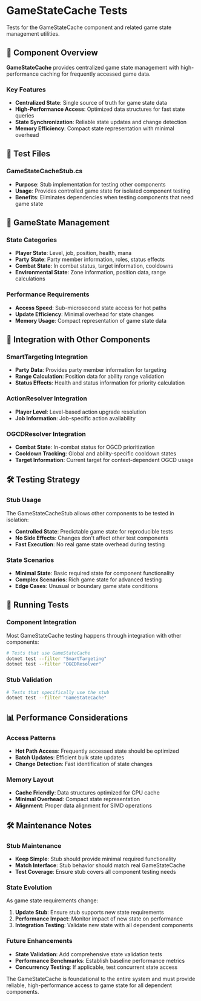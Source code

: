 # GameStateCache Tests

Tests for the GameStateCache component and related game state management utilities.

## 🎯 Component Overview

**GameStateCache** provides centralized game state management with high-performance caching for frequently accessed game data.

### Key Features
- **Centralized State**: Single source of truth for game state data
- **High-Performance Access**: Optimized data structures for fast state queries
- **State Synchronization**: Reliable state updates and change detection
- **Memory Efficiency**: Compact state representation with minimal overhead

## 🧪 Test Files

### **GameStateCacheStub.cs**
- **Purpose**: Stub implementation for testing other components
- **Usage**: Provides controlled game state for isolated component testing
- **Benefits**: Eliminates dependencies when testing components that need game state

## 🔧 GameState Management

### **State Categories**
- **Player State**: Level, job, position, health, mana
- **Party State**: Party member information, roles, status effects
- **Combat State**: In combat status, target information, cooldowns
- **Environmental State**: Zone information, position data, range calculations

### **Performance Requirements**
- **Access Speed**: Sub-microsecond state access for hot paths
- **Update Efficiency**: Minimal overhead for state changes
- **Memory Usage**: Compact representation of game state data

## 🚀 Integration with Other Components

### **SmartTargeting Integration**
- **Party Data**: Provides party member information for targeting
- **Range Calculation**: Position data for ability range validation
- **Status Effects**: Health and status information for priority calculation

### **ActionResolver Integration**
- **Player Level**: Level-based action upgrade resolution
- **Job Information**: Job-specific action availability

### **OGCDResolver Integration**
- **Combat State**: In-combat status for OGCD prioritization
- **Cooldown Tracking**: Global and ability-specific cooldown states
- **Target Information**: Current target for context-dependent OGCD usage

## 🛠️ Testing Strategy

### **Stub Usage**
The GameStateCacheStub allows other components to be tested in isolation:
- **Controlled State**: Predictable game state for reproducible tests
- **No Side Effects**: Changes don't affect other test components
- **Fast Execution**: No real game state overhead during testing

### **State Scenarios**
- **Minimal State**: Basic required state for component functionality
- **Complex Scenarios**: Rich game state for advanced testing
- **Edge Cases**: Unusual or boundary game state conditions

## 🚀 Running Tests

### **Component Integration**
Most GameStateCache testing happens through integration with other components:
```bash
# Tests that use GameStateCache
dotnet test --filter "SmartTargeting"
dotnet test --filter "OGCDResolver"
```

### **Stub Validation**
```bash
# Tests that specifically use the stub
dotnet test --filter "GameStateCache"
```

## 📊 Performance Considerations

### **Access Patterns**
- **Hot Path Access**: Frequently accessed state should be optimized
- **Batch Updates**: Efficient bulk state updates
- **Change Detection**: Fast identification of state changes

### **Memory Layout**
- **Cache Friendly**: Data structures optimized for CPU cache
- **Minimal Overhead**: Compact state representation
- **Alignment**: Proper data alignment for SIMD operations

## 🛠️ Maintenance Notes

### **Stub Maintenance**
- **Keep Simple**: Stub should provide minimal required functionality
- **Match Interface**: Stub behavior should match real GameStateCache
- **Test Coverage**: Ensure stub covers all component testing needs

### **State Evolution**
As game state requirements change:
1. **Update Stub**: Ensure stub supports new state requirements
2. **Performance Impact**: Monitor impact of new state on performance
3. **Integration Testing**: Validate new state with all dependent components

### **Future Enhancements**
- **State Validation**: Add comprehensive state validation tests
- **Performance Benchmarks**: Establish baseline performance metrics
- **Concurrency Testing**: If applicable, test concurrent state access

The GameStateCache is foundational to the entire system and must provide reliable, high-performance access to game state for all dependent components.
